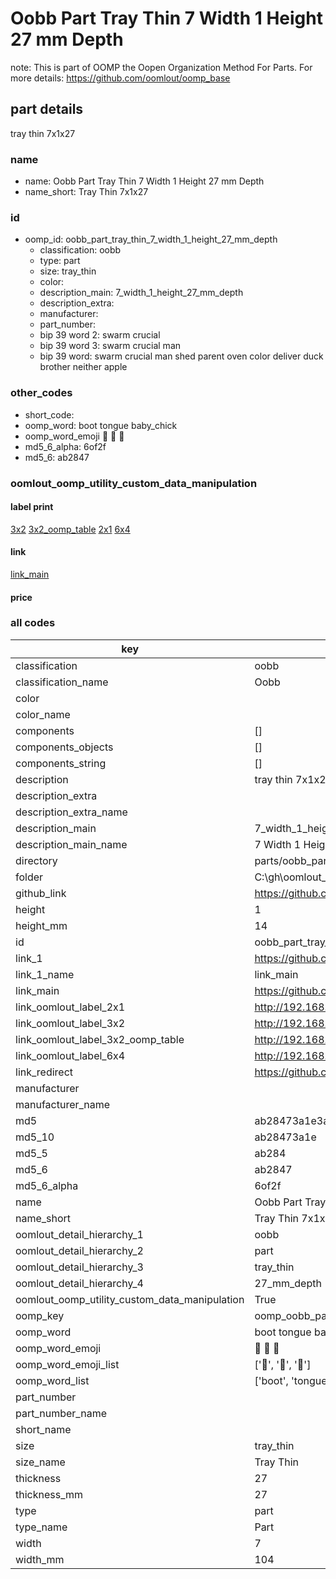 # Oobb Part Tray Thin 7 Width 1 Height 27 mm Depth  

note: This is part of OOMP the Oopen Organization Method For Parts. For more details: https://github.com/oomlout/oomp_base

##  part details
  



tray thin 7x1x27



### name
* name: Oobb Part Tray Thin 7 Width 1 Height 27 mm Depth
* name_short: Tray Thin 7x1x27 
### id
* oomp_id: oobb_part_tray_thin_7_width_1_height_27_mm_depth
  * classification: oobb
  * type: part
  * size: tray_thin
  * color: 
  * description_main: 7_width_1_height_27_mm_depth
  * description_extra: 
  * manufacturer: 
  * part_number: 
  * bip 39 word 2: swarm crucial
  * bip 39 word 3: swarm crucial man
  * bip 39 word: swarm crucial man shed parent oven color deliver duck brother neither apple

### other_codes
* short_code: 
* oomp_word: boot tongue baby_chick
* oomp_word_emoji :boot: :tongue: :baby_chick:
* md5_6_alpha: 6of2f
* md5_6: ab2847






### oomlout_oomp_utility_custom_data_manipulation
#### label print
[3x2](http://192.168.1.245:1112/?label=oomp%206of2f)
[3x2_oomp_table](http://192.168.1.108:1112/?label=oomp%206of2f)
[2x1](http://192.168.1.242:1112/?label=oomp%206of2f)
[6x4](http://192.168.1.55:1112/?label=oomp%206of2f)    

#### link

[link_main](https://github.com/oomlout/oomlout_oobb_version_4_generated_parts/tree/main/navigation_oomp/oobb/part/tray_thin/7_width_1_height_27_mm_depth/part)                              

#### price







### all codes 
| key | value |  
| --- | --- |  
| classification | oobb |  
| classification_name | Oobb |  
| color |  |  
| color_name |  |  
| components | [] |  
| components_objects | [] |  
| components_string | [] |  
| description | tray thin 7x1x27 |  
| description_extra |  |  
| description_extra_name |  |  
| description_main | 7_width_1_height_27_mm_depth |  
| description_main_name | 7 Width 1 Height 27 mm Depth |  
| directory | parts/oobb_part_tray_thin_7_width_1_height_27_mm_depth |  
| folder | C:\gh\oomlout_oobb_version_4_generated_parts\parts\oobb_part_tray_thin_7_width_1_height_27_mm_depth |  
| github_link | https://github.com/oomlout/oomlout_oomp_part_src/tree/main/parts/oobb_part_tray_thin_7_width_1_height_27_mm_depth |  
| height | 1 |  
| height_mm | 14 |  
| id | oobb_part_tray_thin_7_width_1_height_27_mm_depth |  
| link_1 | https://github.com/oomlout/oomlout_oobb_version_4_generated_parts/tree/main/navigation_oomp/oobb/part/tray_thin/7_width_1_height_27_mm_depth/part |  
| link_1_name | link_main |  
| link_main | https://github.com/oomlout/oomlout_oobb_version_4_generated_parts/tree/main/navigation_oomp/oobb/part/tray_thin/7_width_1_height_27_mm_depth/part |  
| link_oomlout_label_2x1 | http://192.168.1.242:1112/?label=oomp%206of2f |  
| link_oomlout_label_3x2 | http://192.168.1.245:1112/?label=oomp%206of2f |  
| link_oomlout_label_3x2_oomp_table | http://192.168.1.108:1112/?label=oomp%206of2f |  
| link_oomlout_label_6x4 | http://192.168.1.55:1112/?label=oomp%206of2f |  
| link_redirect | https://github.com/oomlout/oomlout_oobb_version_4_generated_parts/tree/main/parts/oobb_tray_thin_07_01_27 |  
| manufacturer |  |  
| manufacturer_name |  |  
| md5 | ab28473a1e3a05b677501c550d8d1edb |  
| md5_10 | ab28473a1e |  
| md5_5 | ab284 |  
| md5_6 | ab2847 |  
| md5_6_alpha | 6of2f |  
| name | Oobb Part Tray Thin 7 Width 1 Height 27 mm Depth |  
| name_short | Tray Thin 7x1x27  |  
| oomlout_detail_hierarchy_1 | oobb |  
| oomlout_detail_hierarchy_2 | part |  
| oomlout_detail_hierarchy_3 | tray_thin |  
| oomlout_detail_hierarchy_4 | 27_mm_depth |  
| oomlout_oomp_utility_custom_data_manipulation | True |  
| oomp_key | oomp_oobb_part_tray_thin_7_width_1_height_27_mm_depth |  
| oomp_word | boot tongue baby_chick |  
| oomp_word_emoji | :boot: :tongue: :baby_chick: |  
| oomp_word_emoji_list | [':boot:', ':tongue:', ':baby_chick:'] |  
| oomp_word_list | ['boot', 'tongue', 'baby_chick'] |  
| part_number |  |  
| part_number_name |  |  
| short_name |  |  
| size | tray_thin |  
| size_name | Tray Thin |  
| thickness | 27 |  
| thickness_mm | 27 |  
| type | part |  
| type_name | Part |  
| width | 7 |  
| width_mm | 104 |  
